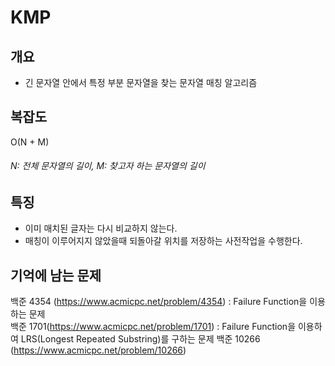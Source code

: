 # KMP

## 개요
* 긴 문자열 안에서 특정 부분 문자열을 찾는 문자열 매칭 알고리즘

## 복잡도
O(N + M)
###### N: 전체 문자열의 길이, M: 찾고자 하는 문자열의 길이

## 특징
* 이미 매치된 글자는 다시 비교하지 않는다.
* 매칭이 이루어지지 않았을때 되돌아갈 위치를 저장하는 사전작업을 수행한다.

## 기억에 남는 문제
백준 4354 (https://www.acmicpc.net/problem/4354) : Failure Function을 이용하는 문제  
백준 1701(https://www.acmicpc.net/problem/1701) : Failure Function을 이용하여 LRS(Longest Repeated Substring)를 구하는 문제
백준 10266 (https://www.acmicpc.net/problem/10266)
